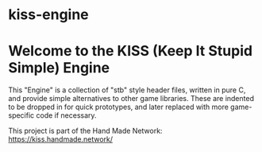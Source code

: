 # kiss-engine

Welcome to the KISS (Keep It Stupid Simple) Engine
======

This "Engine" is a collection of "stb" style header files, written in pure C, and provide simple alternatives to other game libraries.  These are indented to
be dropped in for quick prototypes, and later replaced with more game-specific code if necessary.

This project is part of the Hand Made Network: <https://kiss.handmade.network/>
